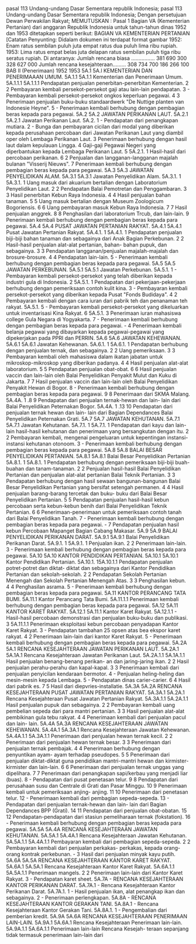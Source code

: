  pasal 113 Undang-undang Dasar Sementara republik Indonesia; pasal 113 Undang-undang Dasar Sementara republik Indonesia; Dengan persetujuan Dewan Perwakilan Rakyat;
MEMUTUSKAN :
 Pasal 1 Bagian VA (Kementerian Pertanian) dari anggaran Republik Indonesia untuk tahun-tahun dinas 1952 dan 1953 ditetapkan seperti berikut: BAGIAN VA KEMENTERIAN PERTANIAN [Catatan Penyunting: Didalam dokumen ini terdapat format gambar 1952: Enam ratus sembilan puluh juta empat ratus dua puluh lima ribu rupiah. 1953: Lima ratus empat belas juta delapan ratus sembilan puluh tiga ribu seratus rupiah. Di antaranya: Jumlah rencana biasa ................ 381 690 300 328 627 000 Jumlah rencana kesejahteraan......... 308 734 700 186 266 100 BAB II (Penerimaan) 1952 1953 5A.1 5A.l KEMENTERIAN DAN PENERIMAAAN UMUM. 5A.1.1 5A.1.1 Kementerian dan Penerimaan Umum. 5A.1.1.1 5A.1.1.1 Pendapatan penjualan penerbitan-penerbitan Kementerian. 2 2 Pembayaran kembali persekot-persekot gaji atau lain-lain pendapatan. 3 - Pembayaran kembali persekot-persekot ongkos keperluan pegawai. 4 3 Penerimaan penjualan buku-buku standaardwerk "De Nuttige planten van Indonesie Heyne". 5 - Penerimaan kembali berhubung dengan pembagian beras kepada para pegawai. 5A.2 5A.2 JAWATAN PERIKANAN LAUT. 5A.2.1 5A.2.1 Jawatan Perikanan Laut. 5A.2. 1 - Pendapatan dari penangkapan mutiara. 2 - Bunga dan pembayaran cicilan dari modal yang diberikan kepada perusahaan percobaan dari Jawatan Perikanan Laut yang diambil oper oleh Lembaga Perikanan Laut. 3 Penerimaan berhubung dengan hasil laut dalam kepulauan Lingga. 4 Gaji-gaji Pegawai Negeri yang diperbantukan kepada Lembaga Perikanan Laut. 5 5A.2.1. 1 Hasil-hasil dari percobaan perikanan. 6 2 Penjualan dan langganan-langganan majalah bulanan "Visserij Nieuws". 7 Penerimaan kembali berhubung dengan pembagian beras kepada para pegawai. 5A.3 5A.3 JAWATAN PENYELIDIKAN ALAM. 5A.3.1 5A.3.1 Jawatan Penyelidikan Alam. 5A.3.1. 1 5A.3.1. 1 Uang masuk dari akuarium bertalian dengan Laboratorium Penyelidikan Laut. 2 2 Pendapatan Balai Pemotretan dan Penggambaran. 3 3 Hasil penerbitan Kebun Raya Indonesia. 4 4 Hasil penjualan bahan tanaman. 5 5 Uang masuk bertalian dengan Museum Zoologicum Bogoriensis. 6 6 Uang pembayaran masuk Kebun Raya Indonesia. 7 7 Hasil penjualan anggrek. 8 8 Penghasilan dari laboratorium Trcub, dan lain-lain. 9 Penerimaan kembali berhubung dengan pembagian beras kepada para pegawai. 5A.4 5A.4 PUSAT JAWATAN PERTANIAN RAKYAT. 5A.4.1 5A.4.1 Pusat Jawatan Pertanian Rakyat. 5A.4.1. 1 5A.4.1. 1 Pendapatan penjualan biji-biji bahan tanaman dan sebagainya dari Anak Bagian Perkebunan. 2 2 Hasil-hasil penjualan alat-alat pertanian, bahan- bahan pupuk, dan sebagainya. 3 3 Pendapatan langganan/penjualan majalah-majalah dan brosure-brosure. 4 4 Pendapatan lain-lain. 5 - Penerimaan kembali berhubung dengan pembagian beras kepada para pegawai. 5A.5 5A.5 JAWATAN PERKEBUNAN. 5A.5.1 5A.5.1 Jawatan Perkebunan. 5A.5.1. 1 - Pembayaran kembali persekot-persekot yang telah diberikan kepada industri gula di Indonesia. 2 5A.5.1. 1 Pendapatan dari pekerjaan-pekerjaan berhubung dengan pemeriksaan contoh kulit kina. 3 - Pembayaran kembali persekot-persekot yang diberikan kepada Pusat "Fonds Budidaya". 4 2 Pembayaran kembali dengan cara iuran dari pabrik teh dan penanaman teh rakyat. 5A.5.1. 5 - Pembayaran kembali persekot-persekot yang dikeluarkan untuk inventarisasi Kina Rakyat. 6 5A.5.1. 3 Penerimaan iuran mahasiswa college Gula Negara di Yogyakarta. 7 - Penerimaan kembali berhubung dengan pembagian beras kepada para pegawai. - 4 Penerimaan kembali belanja pegawai yang dibayarkan kepada pegawai-pegawai yang dipekerjakan pada PPRI dan PERRIN. 5A.6 5A.6 JAWATAN KEHEWANAN. 5A.6.1 5A.6.1 Jawatan Kehewanan. 5A.6.1. 1 5A.6.1. 1 Pendapatan berhubung dengan penjualan ternak, dan sebagainya. 2 2 Uang pemeriksaan. 3 3 Pembayaran kembali oleh mahasiswa dalam ikatan jabatan untuk mikroskop-mikroskop yang diberikan padanya. 4 4 Hasil penjualan alat-alat laboratorium. 5 5 Pendapatan penjualan obat-obat. 6 6 Hasil penjualan vaccin dan lain-lain oleh Balai Penyelidikan Penyakit Mulut dan Kuku di Jakarta. 7 7 Hasil penjualan vaccin dan lain-lain oleh Balai Penyelidikan Penyakit Hewan di Bogor. 8 - Penerimaan kembali berhubung dengan pembagian beras kepada para pegawai. 9 8 Penerimaan dari SKMA Malang. 5A.4A. 1 .8 9 Pendapatan dari penjualan ternak-hewan dan lain- lain dari Balai Penyelidikan Peternakan Bogor. 5A.4A. 1 .13 10 Pendapatan dari penjualan ternak hewan dan lain- lain dari Bagian Dependances Balai Penyelidikan Peternakan Grati. 5A.7 5A.7 JAWATAN KEHUTANAN. 5A.7.1 5A.7.1 Jawatan Kehutanan. 5A.7.1. 1 5A.7.1. 1 Pendapatan dari kayu dan lain-lain hasil-hasil kehutanan dan penerimaan yang bersangkutan dengan itu. 2 2 Pembayaran kembali, mengenai pengeluaran untuk kepentingan instansi-instansi kehutanan otonoom. 3 - Penerimaan kembali berhubung dengan pembagian beras kepada para pegawai. 5A.8 5A.8 BALAI BESAR PENYELIDIKAN PERTANIAN. 5A.8.1 5A.8.1 Balai Besar Penyelidikan Pertanian 5A.8.1. 1 5A.8.1. 1 Pendapatan berhubung dengan pemeriksaan biji-biji buah-buahan dan tanam-tanaman. 2 2 Penjualan hasil-hasil Balai Penyelidikan Pertanian dan penjualan alat-alat pertanian Balai Teknik Pertanian. 3 3 Pendapatan berhubung dengan hasil sewaan bangunan-bangunan Balai Besar Penyelidikan Pertanian yang bersifat setengah permanen. 4 4 Hasil penjualan barang-barang tercetak dan buku- buku dari Balai Besar Penyelidikan Pertanian. 5 5 Pendapatan penjualan hasil-hasil kebun percobaan serta kebun-kebun benih dari Balai Penyelidikan Teknik Pertanian. 6 6 Penerimaan-penerimaan untuk pemeriksaan contoh tanah dari Balai Penyelidikan Tanah. 7 - Penerimaan kembali berhubung dengan pembagian beras kepada para pegawai. - 7 Pendapatan penjualan hasil kebun Percobaan Mapanget Bagian Cabang Makasar. 5A.9 5A.9 BALAI PENYELIDIKAN PERIKANAN DARAT. 5A.9.1 5A.9.1 Balai Penyelidikan Perikanan Darat. 5A.9.1. 1 5A.9.1. 1 Penjualan ikan. 2 2 Penerimaan lain-lain. 3 - Penerimaan kembali berhubung dengan pembagian beras kepada para pegawai. 5A.10 5A.10 KANTOR PENDIDIKAN PERTANIAN. 5A.10.1 5A.10.1 Kantor Pendidikan Pertanian. 5A.10.1. 15A.10.1.1 Pendapatan penjualan potret-potret dan diktat- diktat dan sebagainya dari Kantor Pendidikan Pertanian dan sekolah-sekolah. 2 2 Pendapatan Sekolah Pertanian Menengah dan Sekolah Pertanian Menengah Atas. 3 3 Penghasilan kebun. 4 4 Penghasilan asrama. 5 - Penerimaan kembali berhubung dengan pembagian beras kepada para pegawai. 5A.11 KANTOR PERANCANG TATA BUMI. 5A.11.1 Kantor Perancang Tata Bumi. 5A.11.1.1 Penerimaan kembali berhubung dengan pembagian beras kepada para pegawai. 5A.12 5A.11 KANTOR KARET RAKYAT. 5A.12.1 5A.11.1 Kantor Karet Rakyat. 5A.12.1.1 - Hasil-hasil percobaan demonstrasi dan penjualan buku-buku dan publikasi. 3 5A.11.1.1 Penerimaan eksploitasi kebun percobaan penyadapan Kantor Karet Rakyat. 3 - Pendapatan tambahan 25 opsen atas bea ekspor karet rakyat. 4 2 Penerimaan lain-lain dari kantor Karet Rakyat. 5 - Penerimaan kembali berhubung dengan pembagian beras kepada para pegawai. 5A.2A 5A.1 RENCANA KESEJAHTERAAN JAWATAN PERIKANAN LAUT. 5A.2A.1 5A.1A.1 Rencana Kesejahteraan Jawatan Perikanan Laut. 5A.2A.1.1 5A.1A.1.1 Hasil penjualan benang-benang perikan- an dan jaring-jaring ikan. 2 2 Hasil penjualan perahu-perahu dan kapal-kapal. 3 3 Penerimaan kembali dari penjualan penyicilan kendaraan bermotor. 4 - Penjualan heling-heling dan mesin-mesin kepada Lembaga. 5 - Pendapatan dinas carier-carier. 6 4 Hasil dari pabrik es. 7 5 Hasil dari diepvries-installatie. 5A.3A 5A.2A RENCANA KESEJAHTERAAN PUSAT JAWATAN PERTANIAN RAKYAT. 5A.3A.1 5A.2A.1 Rencana Kesejahteraan Pusat Jawatan Pertanian Rakyat. 5A.3A.1.1 5A.2A.1.1 Hasil penjualan pupuk dan sebagainya. 2 2 Pembayaran kembali uang pembelian sepeda dari para mantri pertanian. 3 3 Hasil penjualan alat-alat pembikinan gula tebu rakyat. 4 4 Penerimaan kembali dari penjualan pacul dan lain- lain. 5A.4A 5A.3A RENCANA KESEJAHTERAAN JAWATAN KEHEWANAN. 5A.4A.1 5A.3A.1 Rencana Kesejahteraan Jawatan Kehewanan. 5A.4A.1.1 5A.3A.1.1 Penerimaan dari penjualan hewan ternak kecil. 2 2 Penerimaan dari penjualan hewan ternak besar. 3 3 Penerimaan dari penjualan ternak pembajak. 4 4 Penerimaan berhubung dengan penyuntikan ayam- ayam terhadap pseudopes. 5 5 Penerimaan dari penjualan diktat-diktat guna pendidikan mantri-mantri hewan dan kirmister- kirmister dan lain-lain. 6 6 Penerimaan dari penjualan ternak unggas yang dipelihara. 7 7 Penerimaan dari penangkapan sapi/kerbau yang menjadi liar (buas). 8 - Pendapatan dari pusat penetasan telur. 9 8 Pendapatan dari perusahaan susu dan Centrale di Grati dan Pasar Minggu. 10 9 Penerimaan kembali untuk pemeriksaan anjing- anjing. 11 10 Penerimaan dari penetasan telur. 12 - Penerimaan kembali dari pembagian sepeda-sepeda. 13 - Pendapatan dari penjualan ternak-hewan dan lain- lain dari Bagian Dependances BPP (Grati). 14 11 Pendapatan dari penjualan obat-obatan. 15 12 Pendapatan-pendapatan dari stasiun pemeliharaan ternak (fokstation). 16 - Penerimaan kembali berhubung dengan pembagian beras kepada para pegawai. 5A.5A 5A.4A RENCANA KESEJAHTERAAN JAWATAN KEHUTANAN. 5A.5A.1 5A.4A.1 Rencana Kesejahteraan Jawatan Kehutanan. 5A.5A.1.1 5A.4A.1.1 Pembayaran kembali dari pembagian sepeda-sepeda. 2 2 Pembayaran kembali dari penjualan perkakas- perkakas, kepada orang-orang kontrak perkebunan. - 3 Hasil dari penjualan minyak kayu putih. 5A.6A 5A.5A RENCANA KESEJAHTERAAN KANTOR KARET RAKYAT. 5A.6A.1 5A.5A.1 Rencana Kesejahteraan Kantor Karet Rakyat. 5A.6A.1.1 5A.5A.1.1 Penerimaan mangels. 2 2 Penerimaan lain-lain dari Kantor Karet Rakyat. 3 - Pendapatan karet sheet. 5A.7A - RENCANA KESEJAHTERAAN KANTOR PERIKANAN DARAT. 5A.7A.1 - Rencana Kesejahteraan Kantor Perikanan Darat. 5A.7A.1. 1 - Hasil penjualan ikan, alat penangkap ikan dan sebagainya. 2 - Penerimaan perlengkapan. 5A.8A - RENCANA KESEJAHTERAAN KANTOR GERAKAN TANI. 5A.8A.1 - Rencana Kesejahteraan Kantor Gerakan Tani. 5A.8A.1. 1 - Pengembalian dari pemberian kredit. 5A.9A 5A.6A RENCANA KESEJAHTERAAN PENERIMAAN LAIN-LAIN. 5A.9A.1 5A.6A.1 Rencana Kesejahteraan Penerimaan lain-lain. 5A.9A.1.1 5A.6A.1.1 Penerimaan lain-lain Rencana Kesejah- teraan sepanjang tidak termasuk penerimaan lain-lain dari